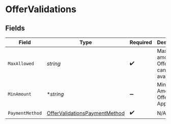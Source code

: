 # OfferValidations


## Fields

| Field                                                                                 | Type                                                                                  | Required                                                                              | Description                                                                           | Example                                                                               |
| ------------------------------------------------------------------------------------- | ------------------------------------------------------------------------------------- | ------------------------------------------------------------------------------------- | ------------------------------------------------------------------------------------- | ------------------------------------------------------------------------------------- |
| `MaxAllowed`                                                                          | *string*                                                                              | :heavy_check_mark:                                                                    | Maximum amount of Offer that can be availed.                                          | 10                                                                                    |
| `MinAmount`                                                                           | **string*                                                                             | :heavy_minus_sign:                                                                    | Minimum Amount for Offer to be Applicable                                             | 1                                                                                     |
| `PaymentMethod`                                                                       | [OfferValidationsPaymentMethod](../../models/shared/offervalidationspaymentmethod.md) | :heavy_check_mark:                                                                    | N/A                                                                                   |                                                                                       |